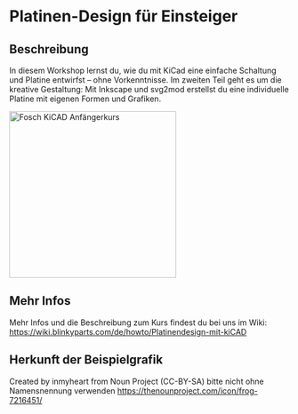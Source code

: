 # Platinen-Design für Einsteiger

## Beschreibung
In diesem Workshop lernst du, wie du mit KiCad eine einfache Schaltung und Platine entwirfst – ohne Vorkenntnisse. Im zweiten Teil geht es um die kreative Gestaltung: Mit Inkscape und svg2mod erstellst du eine individuelle Platine mit eigenen Formen und Grafiken.

<img src="manual/images/kicad_anfaengerkurs_titlebild.jpg" width=300px alt="Fosch KiCAD Anfängerkurs"> 

## Mehr Infos
Mehr Infos und die Beschreibung zum Kurs findest du bei uns im Wiki: https://wiki.blinkyparts.com/de/howto/Platinendesign-mit-kiCAD


## Herkunft der Beispielgrafik

Created by inmyheart from Noun Project (CC-BY-SA) bitte nicht ohne Namensnennung verwenden
https://thenounproject.com/icon/frog-7216451/

